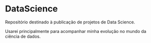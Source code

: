 # DataScience

Repositório destinado à publicação de projetos de Data Science.

Usarei principalmente para acompanhar minha evolução no mundo da ciência de dados.
